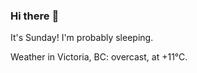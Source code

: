 ### Hi there :wave:

It's Sunday! I'm probably sleeping.

Weather in Victoria, BC: overcast, at +11°C.
